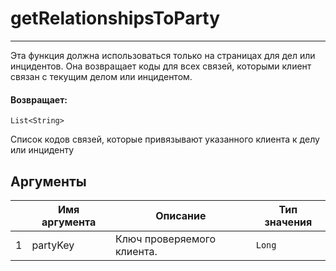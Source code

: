 # getRelationshipsToParty

---

Эта функция должна использоваться только на страницах для дел или инцидентов. Она возвращает коды для всех связей, которыми клиент связан с текущим делом или инцидентом.

#### Возвращает:

`List<String>`

Список кодов связей, которые привязывают указанного клиента к делу или инциденту

## Аргументы

|  | Имя аргумента | Описание | Тип значения |
| --- | --- | --- | --- |
| 1 | partyKey | Ключ проверяемого клиента. | `Long` |
